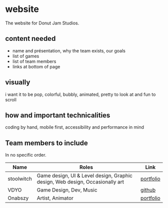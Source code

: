 # website
The website for Donut Jam Studios.

## content needed

- name and présentation, why the team exists, our goals
- list of games
- list of team members
- links at bottom of page

## visually

i want it to be pop, colorful, bubbly, animated, pretty to look at and fun to scroll

## how and important technicalities

coding by hand, mobile first, accessibility and performance in mind

## Team members to include

In no specific order.

| Name  |  Roles | Link  |
|---|---|---|
|  stoolwitch | Game design, UI & Level design, Graphic design, Web design, Occasionally art  | [portfolio](https://nyxviolet.com)  |
|  VDYO | Game Design, Dev, Music  |  [github](https://github.com/lacpe) |
|  Onabszy | Artist, Animator  |  [portfolio](https://onabszy.com) |
